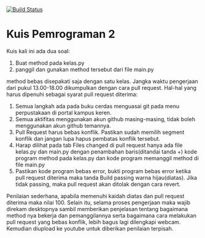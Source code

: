 [![Build Status](https://travis-ci.com/awangga/belajarpython.svg?branch=master)](https://travis-ci.com/awangga/belajarpython)
# Kuis Pemrograman 2
Kuis kali ini ada dua soal:
1. Buat method pada kelas.py
2. panggil dan gunakan method tersebut dari file main.py

method bebas disepakati saja dengan satu kelas. Jangka waktu pengerjaan dari pukul 13.00-18.00 dikumpulkan dengan cara pull request. Hal-hal yang harus dipenuhi sebagai syarat pull request diterima:
1. Semua langkah ada pada buku cerdas menguasai git pada menu perpustakaan di portal kampus keren.
2. Semua aktifitas menggunakan akun github masing-masing, tidak boleh menggunakan akun github temannya.
3. Pull Request harus bebas konflik. Pastikan sudah memilih segment konflik dan jangan lupa hapus pembatas konflik tersebut.
4. Harap dilihat pada tab Files changed di pull request hanya ada file kelas.py dan main.py dengan penambahan baris(ditandai tanda +) kode program method pada kelas.py dan kode program memanggil method di file main.py
5. Pastikan kode program bebas error, bukti program bebas error ketika pull request diterima maka tanda Build passing warna hijau(diatas). Jika tidak passing, maka pull request akan ditolak dengan cara revert.

Penilaian sederhana, apabila memenuhi kaidah diatas dan pull request diterima maka nilai 100. Selain itu, selama proses pengerjaan maka wajib direkam desktopnya sambil memberikan penjelasan tentang bagaimana method nya bekerja dan pemanggilannya serta bagaimana cara melakukan pull request yang bebas konflik, lebih bagus lagi dilengkapi webcam. Kemudian diupload ke youtube untuk diberikan penilaian terpisah.
